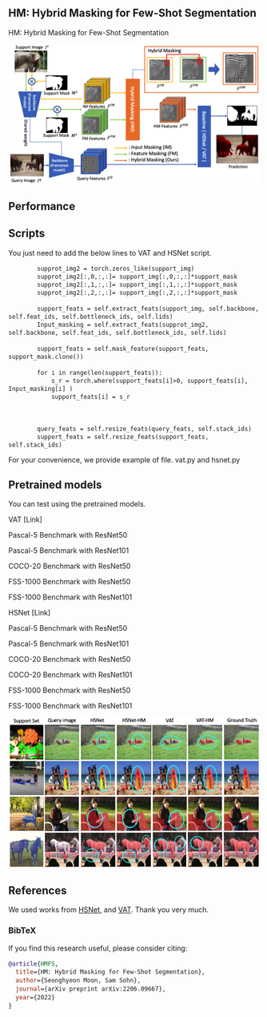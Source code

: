 ## HM: Hybrid Masking for Few-Shot Segmentation
HM: Hybrid Masking for Few-Shot Segmentation

<p align="middle">
    <img src="figure/main_fig2.png">
</p>

## Performance



## Scripts

You just need to add the below lines to VAT and HSNet script.

            supprot_img2 = torch.zeros_like(support_img)            
            supprot_img2[:,0,:,:]= support_img[:,0,:,:]*support_mask 
            supprot_img2[:,1,:,:]= support_img[:,1,:,:]*support_mask  
            supprot_img2[:,2,:,:]= support_img[:,2,:,:]*support_mask  

            support_feats = self.extract_feats(support_img, self.backbone, self.feat_ids, self.bottleneck_ids, self.lids)
            Input_masking = self.extract_feats(supprot_img2, self.backbone, self.feat_ids, self.bottleneck_ids, self.lids)

            support_feats = self.mask_feature(support_feats, support_mask.clone())

            for i in range(len(support_feats)):
                s_r = torch.where(support_feats[i]>0, support_feats[i],  Input_masking[i] )
                support_feats[i] = s_r
                


            query_feats = self.resize_feats(query_feats, self.stack_ids)
            support_feats = self.resize_feats(support_feats, self.stack_ids)



For your convenience, we provide example of file. vat.py and hsnet.py


## Pretrained models

You can test using the pretrained models.

VAT [Link] 

Pascal-5 Benchmark with ResNet50

Pascal-5 Benchmark with ResNet101

COCO-20 Benchmark with ResNet50

FSS-1000 Benchmark with ResNet50

FSS-1000 Benchmark with ResNet101


HSNet [Link]

Pascal-5 Benchmark with ResNet50

Pascal-5 Benchmark with ResNet101

COCO-20 Benchmark with ResNet50

COCO-20 Benchmark with ResNet101

FSS-1000 Benchmark with ResNet50

FSS-1000 Benchmark with ResNet101


<p align="middle">
    <img src="figure/comparison.png">
</p>



## References

We used works from [HSNet](https://github.com/juhongm999/hsnet), and [VAT](https://github.com/Seokju-Cho/Volumetric-Aggregation-Transformer). Thank you very much.

### BibTeX
If you find this research useful, please consider citing:

````BibTeX
@article{HMFS,
  title={HM: Hybrid Masking for Few-Shot Segmentation},
  author={Seonghyeon Moon, Sam Sohn},
  journal={arXiv preprint arXiv:2206.09667},
  year={2022}
}
````
